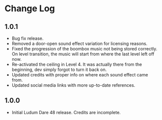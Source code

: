 # Change Log

## 1.0.1

- Bug fix release.
- Removed a door-open sound effect variation for licensing reasons.
- Fixed the progression of the boombox music not being stored correctly.  On level transition, the music will start from where the last level left off now.
- Re-activated the ceiling in Level 4.  It was actually there from the beginning, dev simply forgot to turn it back on.
- Updated credits with proper info on where each sound effect came from.
- Updated social media links with more up-to-date references.

## 1.0.0

- Initial Ludum Dare 48 release.  Credits are incomplete.
